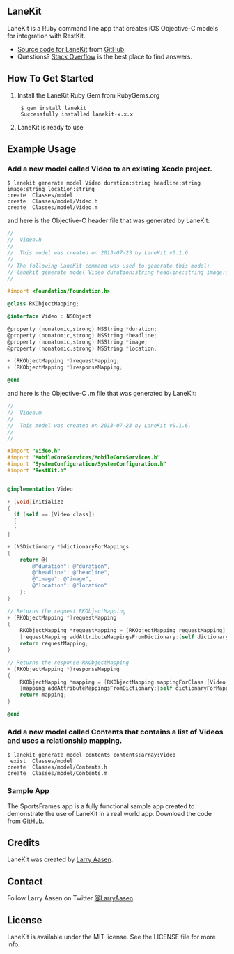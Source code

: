 ## LaneKit

LaneKit is a Ruby command line app that creates iOS Objective-C models for integration with RestKit.

- [Source code for LaneKit](https://github.com/LarryAasen/LaneKit/zipball/master) from [GitHub](http://github.com).
- Questions? [Stack Overflow](http://stackoverflow.com/questions/tagged/lanekit) is the best place to find answers.

## How To Get Started

1. Install the LaneKit Ruby Gem from RubyGems.org

        $ gem install lanekit
        Successfully installed lanekit-x.x.x
 
2. LaneKit is ready to use

## Example Usage

### Add a new model called Video to an existing Xcode project.
```
$ lanekit generate model Video duration:string headline:string image:string location:string
create  Classes/model
create  Classes/model/Video.h
create  Classes/model/Video.m
```

and here is the Objective-C header file that was generated by LaneKit:

```objective-c
//
//  Video.h
//
//  This model was created on 2013-07-23 by LaneKit v0.1.6.
//
// The following LaneKit command was used to generate this model:
// lanekit generate model Video duration:string headline:string image:string location:string
//

#import <Foundation/Foundation.h>

@class RKObjectMapping;

@interface Video : NSObject

@property (nonatomic,strong) NSString *duration;
@property (nonatomic,strong) NSString *headline;
@property (nonatomic,strong) NSString *image;
@property (nonatomic,strong) NSString *location;

+ (RKObjectMapping *)requestMapping;
+ (RKObjectMapping *)responseMapping;

@end
```

and here is the Objective-C .m file that was generated by LaneKit:

```objective-c
//
//  Video.m
//
//  This model was created on 2013-07-23 by LaneKit v0.1.6.
//
//

#import "Video.h"
#import "MobileCoreServices/MobileCoreServices.h"
#import "SystemConfiguration/SystemConfiguration.h"
#import "RestKit.h"


@implementation Video

+ (void)initialize
{
  if (self == [Video class])
  {
  }
}

+ (NSDictionary *)dictionaryForMappings
{
    return @{
        @"duration": @"duration",
        @"headline": @"headline",
        @"image": @"image",
        @"location": @"location"
    };
}

// Returns the request RKObjectMapping
+ (RKObjectMapping *)requestMapping
{
    RKObjectMapping *requestMapping = [RKObjectMapping requestMapping];
    [requestMapping addAttributeMappingsFromDictionary:[self dictionaryForMappings]];
    return requestMapping;
}

// Returns the response RKObjectMapping
+ (RKObjectMapping *)responseMapping
{
    RKObjectMapping *mapping = [RKObjectMapping mappingForClass:[Video class]];
    [mapping addAttributeMappingsFromDictionary:[self dictionaryForMappings]];
    return mapping;
}

@end
```


### Add a new model called Contents that contains a list of Videos and uses a relationship mapping.
```
$ lanekit generate model contents contents:array:Video
 exist  Classes/model
create  Classes/model/Contents.h
create  Classes/model/Contents.m
```

### Sample App
The SportsFrames app is a fully functional sample app created to demonstrate the use of LaneKit in a real world app.
Download the code from [GitHub](https://github.com/larryaasen/SportsFrames).

## Credits

LaneKit was created by [Larry Aasen](https://github.com/larryaasen).

## Contact

Follow Larry Aasen on Twitter [@LarryAasen](https://twitter.com/LarryAasen).

## License

LaneKit is available under the MIT license. See the LICENSE file for more info.
